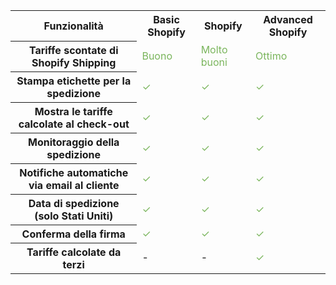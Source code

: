 <table class="reports-availability">
  <tr>
    <th style="text-align: center">Funzionalità</th>
    <th style="text-align: center">Basic Shopify</th>
    <th style="text-align: center">Shopify</th>
    <th style="text-align: center">Advanced Shopify</th>
  </tr>
  <tr>
    <th>Tariffe scontate di Shopify Shipping</th>
    <td style="color: #7ab55c">Buono</td>
    <td style="color: #7ab55c">Molto buoni</td>
    <td style="color: #7ab55c">Ottimo</td>
  </tr>
  <tr>
    <th>Stampa etichette per la spedizione</th>
    <td style="color: #7ab55c">✓</td>
    <td style="color: #7ab55c">✓</td>
    <td style="color: #7ab55c">✓</td>
  </tr>
  <tr>
    <th>Mostra le tariffe calcolate al check-out</th>
    <td style="color: #7ab55c">✓</td>
    <td style="color: #7ab55c">✓</td>
    <td style="color: #7ab55c">✓</td>
  </tr>
  <tr>
    <th>Monitoraggio della spedizione</th>
    <td style="color: #7ab55c">✓</td>
    <td style="color: #7ab55c">✓</td>
    <td style="color: #7ab55c">✓</td>
  </tr>
  <tr>
    <th>Notifiche automatiche via email al cliente</th>
    <td style="color: #7ab55c">✓</td>
    <td style="color: #7ab55c">✓</td>
    <td style="color: #7ab55c">✓</td>
  </tr>
  <tr>
    <th>Data di spedizione (solo Stati Uniti)</th>
    <td style="color: #7ab55c">✓</td>
    <td style="color: #7ab55c">✓</td>
    <td style="color: #7ab55c">✓</td>
  </tr>
  <tr>
    <th>Conferma della firma</th>
    <td style="color: #7ab55c">✓</td>
    <td style="color: #7ab55c">✓</td>
    <td style="color: #7ab55c">✓</td>
  </tr>
  <tr>
      <th>Tariffe calcolate da terzi</th>
      <td>-</td>
      <td>-</td>
      <td style="color: #7ab55c">✓</td>
  </tr>
</table>
